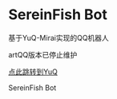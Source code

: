 # SereinFish Bot
基于YuQ-Mirai实现的QQ机器人

artQQ版本已停止维护

[点此跳转到YuQ](https://github.com/YuQWorks)

SereinFish Bot
